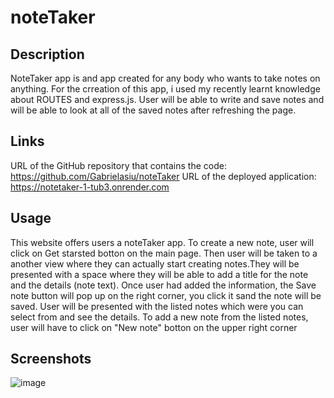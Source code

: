 # noteTaker

## Description
NoteTaker app is and app created for any body who wants to take notes on anything. For the crreation of this app, i used my recently learnt knowledge about ROUTES and express.js. User will be able to write and save notes and will be able to look at all of the saved notes after refreshing the page.

## Links
URL of the GitHub repository that contains the code: https://github.com/Gabrielasiu/noteTaker
URL of the deployed application: https://notetaker-1-tub3.onrender.com

## Usage
This website offers users a noteTaker app. To create a new note, user will click on Get starsted botton on the main page. Then user will be taken to a another view where they can actually start creating notes.They will be presented with a space where they will be able to add a title for the note and the details (note text). Once user had added the information, the Save note button will pop up on the right corner, you click it sand the note will be saved. User will be presented with the listed notes which were you can select from and see the details. 
To add a new note from the listed notes, user will have to click on "New note" botton on the upper right corner
## Screenshots
![image](https://github.com/user-attachments/assets/19b3e317-1cfe-4821-82af-2283d349220e)

